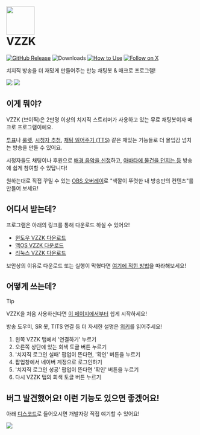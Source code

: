 

# <img src="https://i.imgur.com/25zrhS8.png" width="75" height="75"> <br/> VZZK
[![GitHub Release](https://img.shields.io/github/v/release/auejin/vzzk-bot)](https://github.com/auejin/vzzk-bot/releases/latest)
![Downloads](https://img.shields.io/badge/downloads-24K-blue)
[![How to Use](https://img.shields.io/badge/docs-wiki-forestgreen)](https://github.com/auejin/vzzk-bot/wiki)
[![Follow on X](https://img.shields.io/twitter/follow/sardinevish)](https://x.com/sardinevish)

치지직 방송을 더 재밌게 만들어주는 만능 채팅봇 & 매크로 프로그램!

![](https://i.imgur.com/ENX9xn2.gif)
![](https://i.imgur.com/RyyySM6.gif)

## 이게 뭐야?

VZZK (브이찍)은 2만명 이상의 치지직 스트리머가 사용하고 있는 무료 채팅봇이자 매크로 프로그램이에요.

[투표](https://github.com/auejin/vzzk-bot/wiki/%ED%88%AC%ED%91%9C)나 [룰렛](https://github.com/auejin/vzzk-bot/wiki/%EB%A3%B0%EB%A0%9B), [시청자 추첨](https://github.com/auejin/vzzk-bot/wiki/%EC%8B%9C%EC%B2%AD%EC%9E%90-%EC%B6%94%EC%B2%A8), [채팅 읽어주기 (TTS)](https://github.com/auejin/vzzk-bot/wiki/%EC%B1%84%ED%8C%85-%EC%9D%BD%EA%B8%B0-%EB%B4%87-%E2%80%90-%EC%B9%98%EC%A7%80%EC%A7%81-%EC%B1%84%ED%8C%85%EC%9D%84-%EC%9D%BD%EC%96%B4%EC%A3%BC%EB%8A%94-TTS-%EB%B4%87) 같은 재밌는 기능들로 더 몰입감 넘치는 방송을 만들 수 있어요.

시청자들도 채팅이나 후원으로 [배경 음악을 신청](https://github.com/auejin/vzzk-bot/wiki/SR%EB%B4%87-%E2%80%90-%EB%B0%A9%EC%86%A1-%EC%9D%8C%EC%95%85-%EC%B6%94%EC%B2%9C-%ED%94%8C%EB%9F%AC%EA%B7%B8%EC%9D%B8)하고, [아바타에 물건을 던지는 등](https://github.com/auejin/vzzk-bot/wiki/TITS-%E2%80%90-%EB%B2%84%ED%8A%9C%EB%B2%84%EB%A5%BC-%EC%9C%84%ED%95%9C-%EB%AC%BC%EA%B1%B4-%EB%8D%98%EC%A7%80%EA%B8%B0-%EB%A6%AC%EC%95%A1%EC%85%98-%ED%94%8C%EB%9F%AC%EA%B7%B8%EC%9D%B8) 방송에 쉽게 참여할 수 있답니다!

원하는대로 직접 꾸밀 수 있는 [OBS 오버레이](https://github.com/auejin/vzzk-bot/wiki/%EB%B0%A9%EC%86%A1-%EC%98%A4%EB%B2%84%EB%A0%88%EC%9D%B4)로 "색깔이 뚜렷한 내 방송만의 컨텐츠"를 만들어 보세요!

## 어디서 받는데?

프로그램은 아래의 링크를 통해 다운로드 하실 수 있어요!
- [윈도우 VZZK 다운로드](https://storage.googleapis.com/vzzk/release/Vzzk_Windows.zip)
- [맥OS VZZK 다운로드](https://storage.googleapis.com/vzzk/release/Vzzk_Mac.tar.gz)
- [리눅스 VZZK 다운로드](https://storage.googleapis.com/vzzk/release/Vzzk_Ubuntu.tar.gz)

보안상의 이유로 다운로드 또는 실행이 막혔다면 [여기에 적힌 방법](https://github.com/auejin/vzzk-bot/wiki#%EB%B3%B4%EC%95%88-%EC%9D%B4%EC%8A%88-%ED%95%B4%EA%B2%B0%ED%95%98%EA%B8%B0)을 따라해보세요!

## 어떻게 쓰는데?

> [!TIP]
> VZZK을 처음 사용하신다면 [이 페이지에서부터](https://github.com/auejin/vzzk-bot/wiki/VZZK-%EC%B2%AB-%EC%82%AC%EC%9A%A9-%EB%B0%A9%EB%B2%95) 쉽게 시작하세요!
> 
> 방송 도우미, SR 봇, TITS 연결 등 더 자세한 설명은 [위키](https://github.com/auejin/vzzk-bot/wiki)를 읽어주세요!

1. 왼쪽 VZZK 탭에서 '연결하기' 누르기
2. 오른쪽 상단에 있는 회색 토글 버튼 누르기
3. '치지직 로그인 실패' 팝업이 뜬다면, '확인' 버튼을 누르기
4. 팝업창에서 네이버 계정으로 로그인하기
5. '치지직 로그인 성공' 팝업이 뜬다면 '확인' 버튼을 누르기
6. 다시 VZZK 탭의 회색 토글 버튼 누르기

## 버그 발견했어요! 이런 기능도 있으면 좋겠어요!

아래 [디스코드](https://discord.gg/nej5zmZADX)로 들어오시면 개발자랑 직접 얘기할 수 있어요!

[![](https://dcbadge.limes.pink/api/server/HfycCNdUCF)](https://discord.gg/nej5zmZADX)
